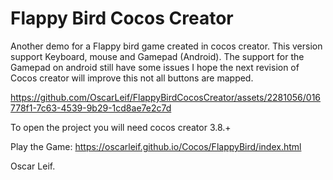 # Flappy Bird Cocos Creator

Another demo for a Flappy bird game created in cocos creator.
This version support Keyboard, mouse and Gamepad (Android).
The support for the Gamepad on android still have some issues I hope the next
revision of Cocos creator will improve this not all buttons are mapped.

https://github.com/OscarLeif/FlappyBirdCocosCreator/assets/2281056/016778f1-7c63-4539-9b29-1cd8ae7e2c7d

To open the project you will need cocos creator 3.8.+

Play the Game: https://oscarleif.github.io/Cocos/FlappyBird/index.html

Oscar Leif.

